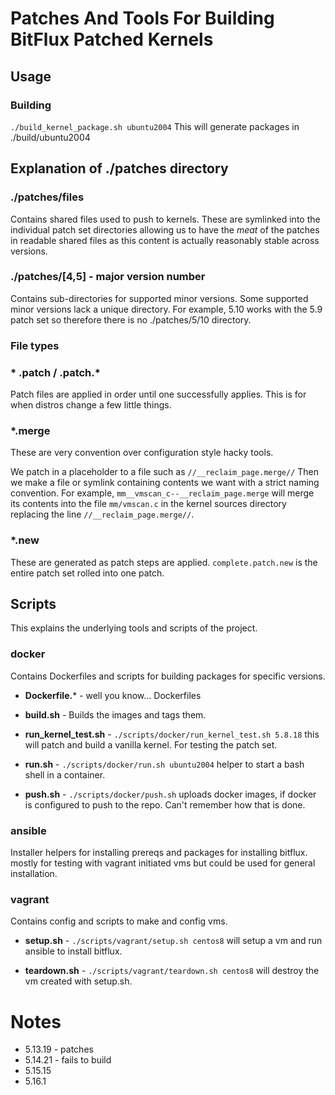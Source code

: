 # Patches And Tools For Building BitFlux Patched Kernels

## Usage
### Building
`
./build_kernel_package.sh ubuntu2004
`
This will generate packages in ./build/ubuntu2004


## Explanation of ./patches directory
### ./patches/files
Contains shared files used to push to kernels.  These are symlinked into the individual patch set directories allowing us to have the _meat_ of the patches in readable shared files as this content is actually reasonably stable across versions.

### ./patches/[4,5] - major version number
Contains sub-directories for supported minor versions.  Some supported minor versions lack a unique directory.  For example, 5.10 works with the 5.9 patch set so therefore there is no ./patches/5/10 directory.

### File types
### * .patch / .patch.*
Patch files are applied in order until one successfully applies.  This is for when distros change a few little things.

### *.merge
These are very convention over configuration style hacky tools.

We patch in a placeholder to a file such as `//__reclaim_page.merge//`
Then we make a file or symlink containing contents we want with a strict naming convention.
For example, `mm__vmscan_c--__reclaim_page.merge` will merge its contents into the file `mm/vmscan.c` in the kernel sources directory replacing the line `//__reclaim_page.merge//`.

### *.new
These are generated as patch steps are applied.  `complete.patch.new` is the entire patch set rolled into one patch.

## Scripts
This explains the underlying tools and scripts of the project.

### docker
Contains Dockerfiles and scripts for building packages for specific versions.

-  **Dockerfile.*** - well you know... Dockerfiles

- **build.sh** - Builds the images and tags them.

- **run_kernel_test.sh** - `./scripts/docker/run_kernel_test.sh 5.8.18` this will patch and build a vanilla kernel.  For testing the patch set.

- **run.sh** - `./scripts/docker/run.sh ubuntu2004` helper to start a bash shell in a container.

- **push.sh** - `./scripts/docker/push.sh` uploads docker images, if docker is configured to push to the repo.  Can't remember how that is done.


### ansible
Installer helpers for installing prereqs and packages for installing bitflux.  mostly for testing with vagrant initiated vms but could be used for general installation.

### vagrant
Contains config and scripts to make and config vms.

- **setup.sh** - `./scripts/vagrant/setup.sh centos8`  will setup a vm and run ansible to install bitflux.

- **teardown.sh** - `./scripts/vagrant/teardown.sh centos8`  will destroy the vm created with setup.sh.


# Notes
- 5.13.19 - patches 
- 5.14.21 - fails to build
- 5.15.15
- 5.16.1